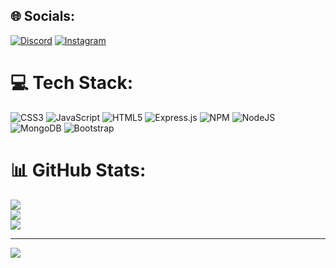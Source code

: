 ## 🌐 Socials:
[![Discord](https://img.shields.io/badge/Discord-%237289DA.svg?logo=discord&logoColor=white)](htttps://discord.gg/https://discord.gg/rhTgfSfh4b) [![Instagram](https://img.shields.io/badge/Instagram-%23E4405F.svg?logo=Instagram&logoColor=white)](https://instagram.com/marcel1833) 

# 💻 Tech Stack:
![CSS3](https://img.shields.io/badge/css3-%231572B6.svg?style=flat-square&logo=css3&logoColor=white) ![JavaScript](https://img.shields.io/badge/javascript-%23323330.svg?style=flat-square&logo=javascript&logoColor=%23F7DF1E) ![HTML5](https://img.shields.io/badge/html5-%23E34F26.svg?style=flat-square&logo=html5&logoColor=white) ![Express.js](https://img.shields.io/badge/express.js-%23404d59.svg?style=flat-square&logo=express&logoColor=%2361DAFB) ![NPM](https://img.shields.io/badge/NPM-%23000000.svg?style=flat-square&logo=npm&logoColor=white) ![NodeJS](https://img.shields.io/badge/node.js-6DA55F?style=flat-square&logo=node.js&logoColor=white) ![MongoDB](https://img.shields.io/badge/MongoDB-%234ea94b.svg?style=flat-square&logo=mongodb&logoColor=white) ![Bootstrap](https://img.shields.io/badge/bootstrap-%23563D7C.svg?style=flat-square&logo=bootstrap&logoColor=white)
# 📊 GitHub Stats:
![](https://github-readme-stats.vercel.app/api?username=Marcel1853&theme=dark&hide_border=false&include_all_commits=false&count_private=false)<br/>
![](https://github-readme-streak-stats.herokuapp.com/?user=Marcel1853&theme=dark&hide_border=false)<br/>
![](https://github-readme-stats.vercel.app/api/top-langs/?username=Marcel1853&theme=dark&hide_border=false&include_all_commits=false&count_private=false&layout=compact)

---
[![](https://visitcount.itsvg.in/api?id=Marcel1853&icon=0&color=0)](https://visitcount.itsvg.in)
